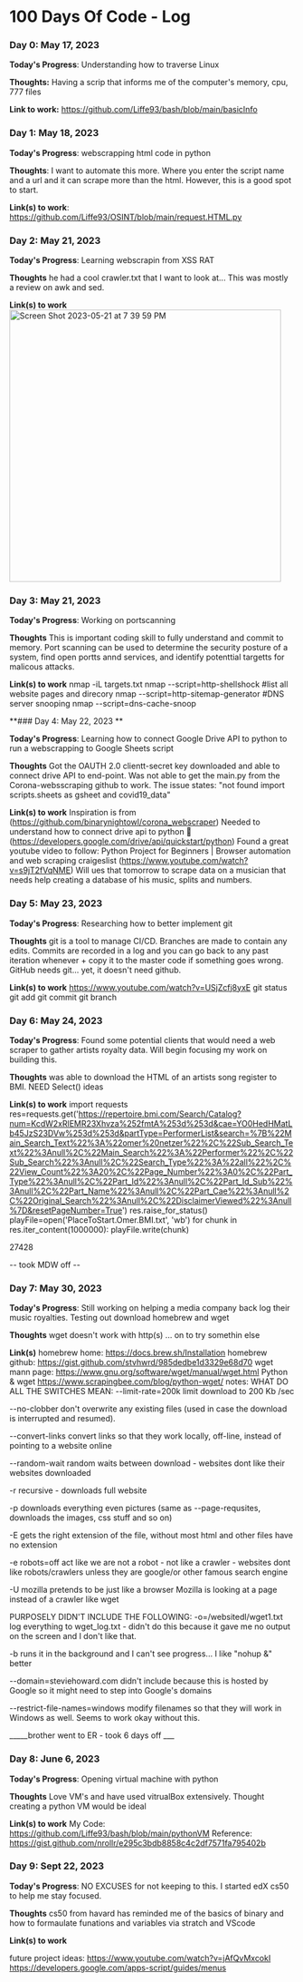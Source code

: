 # 100 Days Of Code - Log

### Day 0: May 17, 2023 

**Today's Progress**: Understanding how to traverse Linux  

**Thoughts:** Having a scrip that informs me of the computer's memory, cpu, 777 files 

**Link to work:** https://github.com/Liffe93/bash/blob/main/basicInfo

### Day 1: May 18, 2023

**Today's Progress**: webscrapping html code in python

**Thoughts**: I want to automate this more. Where you enter the script name and a url and it can scrape more than the html. However, this is a good spot to start. 

**Link(s) to work**: https://github.com/Liffe93/OSINT/blob/main/request.HTML.py


### Day 2: May 21, 2023 

**Today's Progress**: Learning webscrapin from XSS RAT 

**Thoughts** he had a cool crawler.txt that I want to look at... This was mostly a review on awk and sed. 

**Link(s) to work**
<img width="480" alt="Screen Shot 2023-05-21 at 7 39 59 PM" src="https://github.com/kallaway/100-days-of-code/assets/111470998/cbd77bfc-9c2f-4e0b-b114-7d6fb3061ca4">

### Day 3: May 21, 2023 

**Today's Progress**: Working on portscanning 

**Thoughts** This is important coding skill to fully understand and commit to memory. Port scanning can be used to determine the security posture of a system, find open portts annd services, and identify potenttial targetts for malicous attacks. 

**Link(s) to work**
nmap -iL targets.txt
nmap --script=http-shellshock <target> 
  #list all website pages and direcory 
nmap --script=http-sitemap-generator <target>
  #DNS server snooping
nmap --script=dns-cache-snoop <target>

**### Day 4: May 22, 2023 **

**Today's Progress**:  Learning how to connect Google Drive API to python to run a webscrapping to Google Sheets script 

**Thoughts** Got the OAUTH 2.0 clientt-secret key downloaded and able to connect drive API to end-point. Was not able to get the main.py from the Corona-websscraping github to work. The issue states: "not found import scripts.sheets as gsheet and covid19_data" 

**Link(s) to work** 
Inspiration is from (https://github.com/binarynightowl/corona_webscraper) 
Needed to understand how to connect drive api to python  🐍  (https://developers.google.com/drive/api/quickstart/python) 
Found a great youtube video to follow: Python Project for Beginners | Browser automation and web scraping craigeslist (https://www.youtube.com/watch?v=s9jT2fVqNME) Will ues that tomorrow to scrape data on a musician that needs help creating a database of his music, splits and numbers.
  
 
### Day 5: May 23, 2023 

**Today's Progress**: Researching how to better implement git

**Thoughts** git is a tool to manage CI/CD. Branches are made to contain any edits. Commits are recorded in a log and you can go back to any past iteration whenever + copy it to the master code if something goes wrong. GitHub needs git... yet, it doesn't need github. 

**Link(s) to work** https://www.youtube.com/watch?v=USjZcfj8yxE 
git status
  git add
  git commit 
  git branch 
  
  
### Day 6: May 24, 2023 

**Today's Progress**: Found some potential clients that would need a web scraper to gather artists royalty data. Will begin focusing my work on building this. 

**Thoughts** was able to download the HTML of an artists song register to BMI. 
  NEED Select() ideas

**Link(s) to work**
  import requests
res=requests.get('https://repertoire.bmi.com/Search/Catalog?num=KcdW2xRlEMR23Xhvza%252fmtA%253d%253d&cae=YO0HedHMatLb45JzS23DVw%253d%253d&partType=PerformerList&search=%7B%22Main_Search_Text%22%3A%22omer%20netzer%22%2C%22Sub_Search_Text%22%3Anull%2C%22Main_Search%22%3A%22Performer%22%2C%22Sub_Search%22%3Anull%2C%22Search_Type%22%3A%22all%22%2C%22View_Count%22%3A20%2C%22Page_Number%22%3A0%2C%22Part_Type%22%3Anull%2C%22Part_Id%22%3Anull%2C%22Part_Id_Sub%22%3Anull%2C%22Part_Name%22%3Anull%2C%22Part_Cae%22%3Anull%2C%22Original_Search%22%3Anull%2C%22DisclaimerViewed%22%3Anull%7D&resetPageNumber=True')
res.raise_for_status()
playFile=open('PlaceToStart.Omer.BMI.txt', 'wb')
for chunk in res.iter_content(1000000):
    playFile.write(chunk)

    
27428

  -- took MDW off --
 ### Day 7: May 30, 2023 

**Today's Progress**: Still working on helping a media company back log their music royalties. Testing out download homebrew and wget 

**Thoughts** wget doesn't work with http(s) ... on to try somethin else 

  
**Link(s)**
homebrew home:  https://docs.brew.sh/Installation
 homebrew github: https://gist.github.com/stvhwrd/985dedbe1d3329e68d70
  wget mann page: https://www.gnu.org/software/wget/manual/wget.html
 Python & wget https://www.scrapingbee.com/blog/python-wget/
notes: WHAT DO ALL THE SWITCHES MEAN:
--limit-rate=200k limit download to 200 Kb /sec

--no-clobber don't overwrite any existing files (used in case the download is interrupted and resumed).

--convert-links convert links so that they work locally, off-line, instead of pointing to a website online

--random-wait random waits between download - websites dont like their websites downloaded

-r recursive - downloads full website

-p downloads everything even pictures (same as --page-requsites, downloads the images, css stuff and so on)

-E gets the right extension of the file, without most html and other files have no extension

-e robots=off act like we are not a robot - not like a crawler - websites dont like robots/crawlers unless they are google/or other famous search engine

-U mozilla pretends to be just like a browser Mozilla is looking at a page instead of a crawler like wget

PURPOSELY DIDN'T INCLUDE THE FOLLOWING:
-o=/websitedl/wget1.txt log everything to wget_log.txt - didn't do this because it gave me no output on the screen and I don't like that.

-b runs it in the background and I can't see progress... I like "nohup &" better

--domain=steviehoward.com didn't include because this is hosted by Google so it might need to step into Google's domains

--restrict-file-names=windows modify filenames so that they will work in Windows as well. Seems to work okay without this.


  _____brother went to ER - took 6 days off ___ 
  
  ### Day 8: June 6, 2023 

**Today's Progress**: Opening virtual machine with python 

**Thoughts** Love VM's and have used vitrualBox extensively. Thought creating a python VM would be ideal 

**Link(s) to work**
  My Code: https://github.com/Liffe93/bash/blob/main/pythonVM
 Reference:  https://gist.github.com/nrollr/e295c3bdb8858c4c2df7571fa795402b
  

  ### Day 9: Sept 22, 2023 

**Today's Progress**: NO EXCUSES for not keeping to this. I started edX cs50 to help me stay focused. 

**Thoughts** cs50 from havard has reminded me of the basics of binary and how to formaulate funations and variables via stratch and VScode 

**Link(s) to work**

  

  
  
  future project ideas: 
  https://www.youtube.com/watch?v=jAfQvMxcokI
  https://developers.google.com/apps-script/guides/menus


